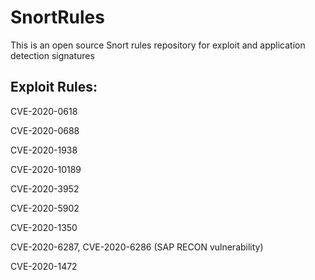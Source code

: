 # SnortRules

This is an open source Snort rules repository for exploit and application detection signatures

## Exploit Rules:

CVE-2020-0618

CVE-2020-0688

CVE-2020-1938

CVE-2020-10189

CVE-2020-3952

CVE-2020-5902

CVE-2020-1350

CVE-2020-6287, CVE-2020-6286 (SAP RECON vulnerability)

CVE-2020-1472

